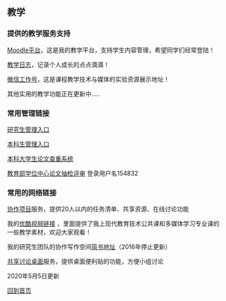 ## 教学 ##

### 提供的教学服务支持 ###

[Moodle平台](https://atutor.cn/)，这是我的教学平台，支持学生内容管理，希望同学们经常登陆！

[教学日志](https://elearning2.cn/)，记录个人成长的点点滴滴！

[微信工作号](学习创新)，这是课程教学技术与媒体的实验资源展示地址！

其他实用的教学功能正在更新中.....

### 常用管理链接 ###

[研究生管理入口](http://218.199.196.248/yjs/)

[本科生管理入口](http://xssw.ccnu.edu.cn/zfca/login)

[本科大学生论文查重系统](http://ccnujwc.check.cnki.net/)

[教育部学位中心论文抽检评审](http://www.cdgdc.edu.cn/pgsh/index.action) 登录用户名154832




### 常用的网络链接 ###

[协作项目](https://tower.im/teams/92ec9a0bc59040178c5ad41fdea0e7f5/)服务，提供20人以内的任务清单、共享资源、在线讨论功能

我的[优酷视频链接](http://i.youku.com/education "youku视频") ，里面提供了我上现代教育技术公共课和多媒体学习专业课的一些教学素材，欢迎大家观看！ 

我的研究生团队的协作写作空间[简书地址](http://www.jianshu.com/users/7d0d0c1d6710/ "jianshu地址")（2016年停止更新）

[共享讨论桌面](http://zh-cn.padlet.com/whenhowlee/)服务，提供桌面便利贴的功能，方便小组讨论

2020年5月5日更新

[回到首页](http://4instructor.com/#!index.md)
